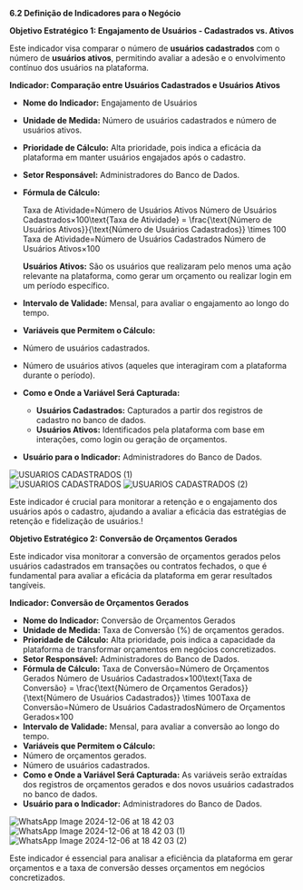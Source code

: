 **6.2 Definição de Indicadores para o Negócio**

**Objetivo Estratégico 1: Engajamento de Usuários - Cadastrados vs. Ativos**

Este indicador visa comparar o número de **usuários cadastrados** com o número de **usuários ativos**, permitindo avaliar a adesão e o envolvimento contínuo dos usuários na plataforma.

**Indicador: Comparação entre Usuários Cadastrados e Usuários Ativos**

- **Nome do Indicador:** Engajamento de Usuários
- **Unidade de Medida:** Número de usuários cadastrados e número de usuários ativos.
- **Prioridade de Cálculo:** Alta prioridade, pois indica a eficácia da plataforma em manter usuários engajados após o cadastro.
- **Setor Responsável:** Administradores do Banco de Dados.
- **Fórmula de Cálculo:**

  Taxa de Atividade=Número de Usuários Ativos Número de Usuários Cadastrados×100\text{Taxa de Atividade} = \frac{\text{Número de Usuários Ativos}}{\text{Número de Usuários Cadastrados}} \times 100
  Taxa de Atividade=Número de Usuários Cadastrados Número de Usuários Ativos×100

  **Usuários Ativos:** São os usuários que realizaram pelo menos uma ação relevante na plataforma, como gerar um orçamento ou realizar login em um período específico.

- **Intervalo de Validade:** Mensal, para avaliar o engajamento ao longo do tempo.
- **Variáveis que Permitem o Cálculo:**
- Número de usuários cadastrados.
- Número de usuários ativos (aqueles que interagiram com a plataforma durante o período).
- **Como e Onde a Variável Será Capturada:**
  - **Usuários Cadastrados:** Capturados a partir dos registros de cadastro no banco de dados.
  - **Usuários Ativos:** Identificados pela plataforma com base em interações, como login ou geração de orçamentos.
- **Usuário para o Indicador:** Administradores do Banco de Dados.

![USUARIOS CADASTRADOS (1)](https://github.com/user-attachments/assets/0c978dd1-40f9-4c77-b7de-a80bb14fa642)  
![USUARIOS CADASTRADOS](https://github.com/user-attachments/assets/db801a27-80b7-4204-ac37-7522fd846b1e)
![USUARIOS CADASTRADOS (2)](https://github.com/user-attachments/assets/4569af81-8d45-40c4-94c5-562d3e7951e5)


Este indicador é crucial para monitorar a retenção e o engajamento dos usuários após o cadastro, ajudando a avaliar a eficácia das estratégias de retenção e fidelização de usuários.!

**Objetivo Estratégico 2: Conversão de Orçamentos Gerados**

Este indicador visa monitorar a conversão de orçamentos gerados pelos usuários cadastrados em transações ou contratos fechados, o que é fundamental para avaliar a eficácia da plataforma em gerar resultados tangíveis.

**Indicador: Conversão de Orçamentos Gerados**

- **Nome do Indicador:** Conversão de Orçamentos Gerados
- **Unidade de Medida:** Taxa de Conversão (%) de orçamentos gerados.
- **Prioridade de Cálculo:** Alta prioridade, pois indica a capacidade da plataforma de transformar orçamentos em negócios concretizados.
- **Setor Responsável:** Administradores do Banco de Dados.
- **Fórmula de Cálculo:** Taxa de Conversão=Número de Orçamentos Gerados Número de Usuários Cadastrados×100\text{Taxa de Conversão} = \frac{\text{Número de Orçamentos Gerados}}{\text{Número de Usuários Cadastrados}} \times 100Taxa de Conversão=Número de Usuários CadastradosNúmero de Orçamentos Gerados×100
- **Intervalo de Validade:** Mensal, para avaliar a conversão ao longo do tempo.
- **Variáveis que Permitem o Cálculo:**
- Número de orçamentos gerados.
- Número de usuários cadastrados.
- **Como e Onde a Variável Será Capturada:** As variáveis serão extraídas dos registros de orçamentos gerados e dos novos usuários cadastrados no banco de dados.
- **Usuário para o Indicador:** Administradores do Banco de Dados.

![WhatsApp Image 2024-12-06 at 18 42 03](https://github.com/user-attachments/assets/6ad21b49-5594-4aa1-8b97-bb088117e9dc)
![WhatsApp Image 2024-12-06 at 18 42 03 (1)](https://github.com/user-attachments/assets/0c0c47da-65da-40aa-b814-65862d3830a8)
![WhatsApp Image 2024-12-06 at 18 42 03 (2)](https://github.com/user-attachments/assets/3381ee32-128e-4f96-aed1-4669fa3a8c4c)


Este indicador é essencial para analisar a eficiência da plataforma em gerar orçamentos e a taxa de conversão desses orçamentos em negócios concretizados.
